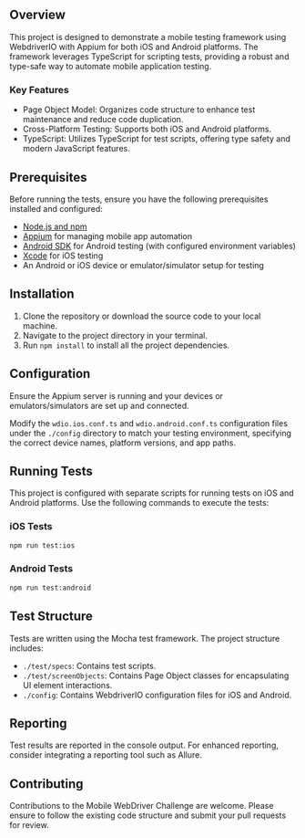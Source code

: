 ## Overview

This project is designed to demonstrate a mobile testing framework using WebdriverIO with Appium for both iOS and Android platforms. The framework leverages TypeScript for scripting tests, providing a robust and type-safe way to automate mobile application testing.

### Key Features

- Page Object Model: Organizes code structure to enhance test maintenance and reduce code duplication.
- Cross-Platform Testing: Supports both iOS and Android platforms.
- TypeScript: Utilizes TypeScript for test scripts, offering type safety and modern JavaScript features.

## Prerequisites

Before running the tests, ensure you have the following prerequisites installed and configured:

- [Node.js and npm](https://nodejs.org/en/download/)
- [Appium](http://appium.io/) for managing mobile app automation
- [Android SDK](https://developer.android.com/studio) for Android testing (with configured environment variables)
- [Xcode](https://developer.apple.com/xcode/) for iOS testing
- An Android or iOS device or emulator/simulator setup for testing

## Installation

1. Clone the repository or download the source code to your local machine.
2. Navigate to the project directory in your terminal.
3. Run `npm install` to install all the project dependencies.

## Configuration

Ensure the Appium server is running and your devices or emulators/simulators are set up and connected.

Modify the `wdio.ios.conf.ts` and `wdio.android.conf.ts` configuration files under the `./config` directory to match your testing environment, specifying the correct device names, platform versions, and app paths.

## Running Tests

This project is configured with separate scripts for running tests on iOS and Android platforms. Use the following commands to execute the tests:

### iOS Tests

```bash
npm run test:ios
```

### Android Tests

```bash
npm run test:android
```

## Test Structure

Tests are written using the Mocha test framework. The project structure includes:

- `./test/specs`: Contains test scripts.
- `./test/screenObjects`: Contains Page Object classes for encapsulating UI element interactions.
- `./config`: Contains WebdriverIO configuration files for iOS and Android.

## Reporting

Test results are reported in the console output. For enhanced reporting, consider integrating a reporting tool such as Allure.

## Contributing

Contributions to the Mobile WebDriver Challenge are welcome. Please ensure to follow the existing code structure and submit your pull requests for review.
